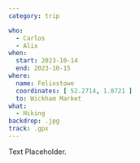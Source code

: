 ```yaml
---
category: trip

who:
  - Carlos
  - Alix
when:
  start: 2023-10-14
  end: 2023-10-15
where:
  name: Felixstowe
  coordinates: [ 52.2714, 1.0721 ]
  to: Wickham Market
what: 
  - Hiking
backdrop: .jpg
track: .gpx
---
```


Text Placeholder.